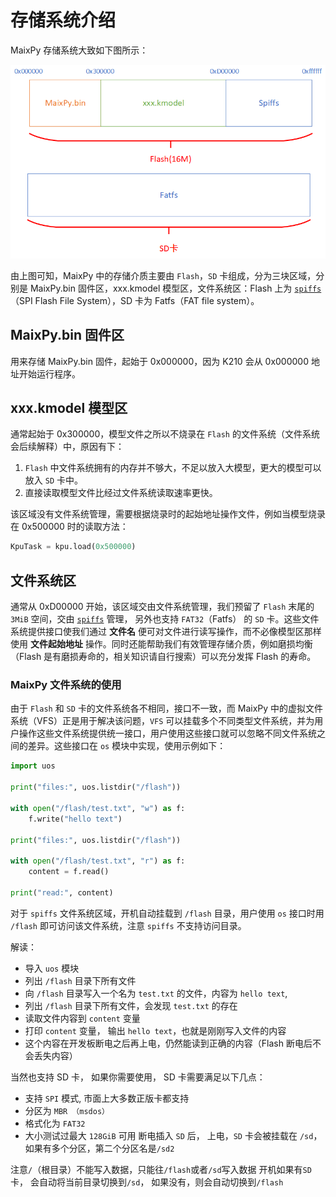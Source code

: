 存储系统介绍
=========

MaixPy 存储系统大致如下图所示：

![](../../assets/get_started/memory.png)

由上图可知，MaixPy 中的存储介质主要由 `Flash`，`SD` 卡组成，分为三块区域，分别是 MaixPy.bin 固件区，xxx.kmodel 模型区，文件系统区：Flash 上为 [`spiffs`](https://github.com/pellepl/spiffs)（SPI Flash File System），SD 卡为 Fatfs（FAT file system）。

## MaixPy.bin 固件区

用来存储 MaixPy.bin 固件，起始于 0x000000，因为 K210 会从 0x000000 地址开始运行程序。

## xxx.kmodel 模型区

通常起始于 0x300000，模型文件之所以不烧录在 `Flash` 的文件系统（文件系统会后续解释）中，原因有下：

1. `Flash` 中文件系统拥有的内存并不够大，不足以放入大模型，更大的模型可以放入 `SD` 卡中。
2. 直接读取模型文件比经过文件系统读取速率更快。

该区域没有文件系统管理，需要根据烧录时的起始地址操作文件，例如当模型烧录在 0x500000 时的读取方法：

```python
KpuTask = kpu.load(0x500000)
```

## 文件系统区

通常从 0xD00000 开始，该区域交由文件系统管理，我们预留了 `Flash` 末尾的 `3MiB` 空间，交由 [`spiffs`](https://github.com/pellepl/spiffs) 管理， 另外也支持 `FAT32`（Fatfs） 的 `SD` 卡。这些文件系统提供接口使我们通过 **文件名** 便可对文件进行读写操作，而不必像模型区那样使用 **文件起始地址** 操作。同时还能帮助我们有效管理存储介质，例如磨损均衡（Flash 是有磨损寿命的，相关知识请自行搜索）可以充分发挥 Flash 的寿命。

### MaixPy 文件系统的使用

由于 `Flash` 和 `SD` 卡的文件系统各不相同，接口不一致，而 MaixPy 中的虚拟文件系统（VFS）正是用于解决该问题，`VFS` 可以挂载多个不同类型文件系统，并为用户操作这些文件系统提供统一接口，用户使用这些接口就可以忽略不同文件系统之间的差异。这些接口在 `os` 模块中实现，使用示例如下：

```python
import uos

print("files:", uos.listdir("/flash"))

with open("/flash/test.txt", "w") as f:
    f.write("hello text")

print("files:", uos.listdir("/flash"))

with open("/flash/test.txt", "r") as f:
    content = f.read()

print("read:", content)
```

对于 `spiffs` 文件系统区域，开机自动挂载到 `/flash` 目录，用户使用 `os` 接口时用 `/flash` 即可访问该文件系统，注意 `spiffs` 不支持访问目录。

解读：
* 导入 `uos` 模块
* 列出 `/flash` 目录下所有文件
* 向 `/flash` 目录写入一个名为 `test.txt` 的文件，内容为 `hello text`,
* 列出 `/flash` 目录下所有文件，会发现 `test.txt` 的存在
* 读取文件内容到 `content` 变量
* 打印 `content` 变量， 输出 `hello text`，也就是刚刚写入文件的内容
* 这个内容在开发板断电之后再上电，仍然能读到正确的内容（Flash 断电后不会丢失内容）


当然也支持 SD 卡， 如果你需要使用， SD 卡需要满足以下几点：
* 支持 `SPI` 模式,  市面上大多数正版卡都支持
* 分区为 `MBR （msdos）`
* 格式化为 `FAT32`
* 大小测试过最大 `128GiB` 可用
断电插入 `SD` 后， 上电，`SD` 卡会被挂载在 `/sd`，如果有多个分区，第二个分区名是`/sd2`

注意`/`（根目录）不能写入数据，只能往`/flash`或者`/sd`写入数据
开机如果有`SD`卡， 会自动将当前目录切换到`/sd`， 如果没有，则会自动切换到`/flash`
